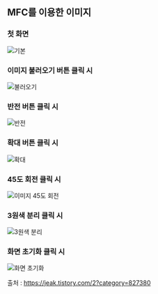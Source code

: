 <h2>MFC를 이용한 이미지</h2>

<h3>첫 화면</h3>

![기본](https://user-images.githubusercontent.com/71477375/145710060-99d0a652-283c-4acc-b457-8fa9c105ac1b.PNG)

<h3>이미지 불러오기 버튼 클릭 시</h3>

![불러오기](https://user-images.githubusercontent.com/71477375/145710061-1db2666b-b49e-411a-a42f-fdbea4f28cc3.PNG)

<h3>반전 버튼 클릭 시</h3>

![반전](https://user-images.githubusercontent.com/71477375/145710062-513ec817-7c66-43ea-bf05-396599f9f4f4.PNG)

<h3>확대 버튼 클릭 시</h3>

![확대](https://user-images.githubusercontent.com/71477375/145710063-92ba6675-2f5a-45bd-9594-cc7f3fec6d3d.PNG)

<h3>45도 회전 클릭 시</h3>

![이미지 45도 회전](https://user-images.githubusercontent.com/71477375/145720126-dc727852-857d-4fda-843d-b8aa69a5831d.PNG)

<h3>3원색 분리 클릭 시</h3>

![3원색 분리](https://user-images.githubusercontent.com/71477375/145720127-810ebc3e-d3b8-4c6e-b0c0-797199251a40.PNG)

<h3>화면 초기화 클릭 시</h3>

![화면 초기화](https://user-images.githubusercontent.com/71477375/145720129-855f7756-9cab-4f21-854f-13a8681529c1.PNG)

출처 : https://jeak.tistory.com/2?category=827380
